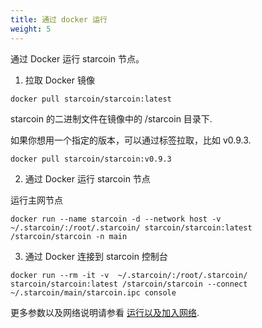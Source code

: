 ```yaml
---
title: 通过 docker 运行
weight: 5
---
```


通过 Docker 运行 starcoin 节点。

<!--more-->

1. 拉取 Docker 镜像

```shell
docker pull starcoin/starcoin:latest
```

starcoin 的二进制文件在镜像中的 /starcoin 目录下.

如果你想用一个指定的版本，可以通过标签拉取，比如 v0.9.3.

```shell
docker pull starcoin/starcoin:v0.9.3
```

2. 通过 Docker 运行 starcoin 节点

运行主网节点

```shell
docker run --name starcoin -d --network host -v ~/.starcoin/:/root/.starcoin/ starcoin/starcoin:latest /starcoin/starcoin -n main
``` 

3. 通过 Docker 连接到 starcoin 控制台

```shell
docker run --rm -it -v  ~/.starcoin/:/root/.starcoin/ starcoin/starcoin:latest /starcoin/starcoin --connect ~/.starcoin/main/starcoin.ipc console
```

更多参数以及网络说明请参看 [运行以及加入网络](./runnetwork).
